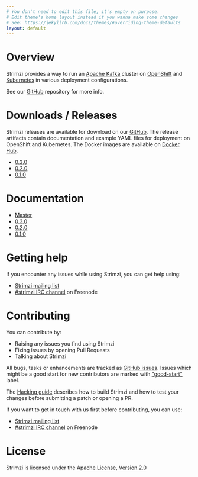 ```yaml
---
# You don't need to edit this file, it's empty on purpose.
# Edit theme's home layout instead if you wanna make some changes
# See: https://jekyllrb.com/docs/themes/#overriding-theme-defaults
layout: default
---
```


# Overview

Strimzi provides a way to run an [Apache Kafka](https://kafka.apache.org/) cluster on [OpenShift](https://www.openshift.org/) and [Kubernetes](https://kubernetes.io/) in various deployment configurations.

See our [GitHub](http://github.com/strimzi) repository for more info.

# Downloads / Releases

Strimzi releases are available for download on our [GitHub](https://github.com/strimzi/strimzi). The release artifacts
contain documentation and example YAML files for deployment on OpenShift and Kubernetes. The Docker images are
available on [Docker Hub](https://hub.docker.com/u/strimzi/).

* [0.3.0](https://github.com/strimzi/strimzi/releases/tag/0.3.0)
* [0.2.0](https://github.com/strimzi/strimzi/releases/tag/0.2.0)
* [0.1.0](https://github.com/strimzi/strimzi/releases/tag/0.1.0)

# Documentation

* [Master](/docs/master/)
* [0.3.0](/docs/0.3.0/)
* [0.2.0](/docs/0.2.0/)
* [0.1.0](/docs/0.1.0/README.md)

# Getting help

If you encounter any issues while using Strimzi, you can get help using:

* [Strimzi mailing list](https://www.redhat.com/mailman/listinfo/strimzi)
* [#strimzi IRC channel](https://webchat.freenode.net/?randomnick=1&channels=strimzi&uio=d4) on Freenode

# Contributing

You can contribute by:

* Raising any issues you find using Strimzi
* Fixing issues by opening Pull Requests
* Talking about Strimzi

All bugs, tasks or enhancements are tracked as [GitHub issues](https://github.com/strimzi/strimzi/issues). Issues which 
might be a good start for new contributors are marked with ["good-start"](https://github.com/strimzi/strimzi/labels/good-start)
label.

The [Hacking guide](https://github.com/strimzi/strimzi/blob/master/HACKING.md) describes how to build Strimzi and how to 
test your changes before submitting a patch or opening a PR.

If you want to get in touch with us first before contributing, you can use:

* [Strimzi mailing list](https://www.redhat.com/mailman/listinfo/strimzi)
* [#strimzi IRC channel](https://webchat.freenode.net/?randomnick=1&channels=strimzi&uio=d4) on Freenode

# License

Strimzi is licensed under the [Apache License, Version 2.0](/LICENSE)
